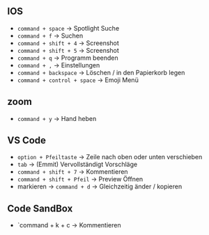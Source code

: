 
## IOS 

- `command + space`  -> Spotlight Suche
- `command + f`  -> Suchen
- `command + shift + 4`  -> Screenshot
- `command + shift + 5`  -> Screenshot
- `command + q`  -> Programm beenden
- `command + ,`  -> Einstellungen
- `command + backspace`  -> Löschen / in den Papierkorb legen
- `command + control + space`  -> Emoji Menü

## zoom 

- `command + y`  -> Hand heben

## VS Code
- `option + Pfeiltaste` -> Zeile nach oben oder unten verschieben
- `tab` -> (Emmit) Vervollständigt Vorschläge
- `command + shift + 7` -> Kommentieren
- `command + shift + Pfeil` -> Preview Öffnen
- markieren -> `command + d` -> Gleichzeitig änder / kopieren

## Code SandBox

- `command + k + c  -> Kommentieren
